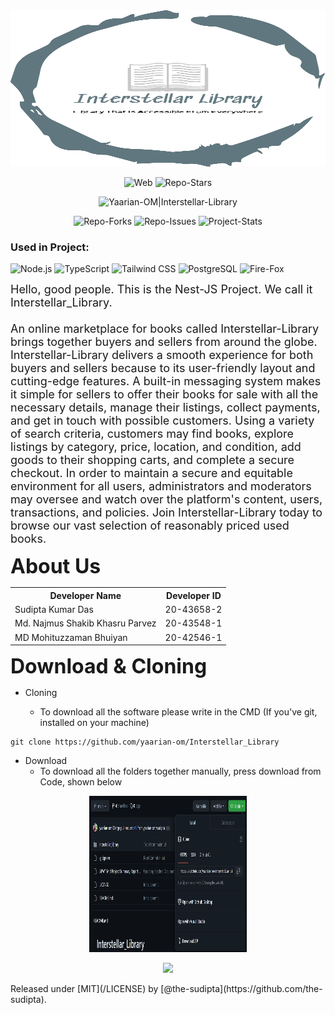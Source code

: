 <link rel="stylesheet" href="https://cdnjs.cloudflare.com/ajax/libs/twitter-bootstrap/4.6.0/css/bootstrap.min.css">


<link rel="stylesheet" href="https://maxcdn.bootstrapcdn.com/bootstrap/4.5.2/css/bootstrap.min.css">

<!-- Logo -->
<img src="https://raw.githubusercontent.com/the-sudipta/book_sell_management_system/8cb212fa43bc310a548d4c5c791a0ff8bb0bb154/resources/Logo.svg" alt="Interstellar Library Logo" width="100%" height="250"/>
<!-- Badges => Clone_Count, Platform=windows, Stars, DataBase  -->
 <p align="center">
    <img src="https://img.shields.io/badge/website-000000?style=for-the-badge&logo=About.&logoColor=white"alt="Web"/>
    <img src="https://img.shields.io/github/stars/yaarian-om/Interstellar_Library?style=social" alt="Repo-Stars"/>
</p>
<!-- Badges => Yaarian-OM|Repo-Name  -->
 <p align="center">
    <img src="https://img.shields.io/badge/view-Interstellar_Library-blue?style=for-the-badge" alt="Yaarian-OM|Interstellar-Library"/>
 </p>
 <!-- Badges => Forks, Tags, Issues, Language -->
 <p align="center">
    <img src="https://img.shields.io/github/forks/yaarian-om/OPEN-SCHOOL?style=social" alt="Repo-Forks"/>
    <img src="https://img.shields.io/github/issues/yaarian-om/OPEN-SCHOOL" alt="Repo-Issues"/>
    <img src="https://badgen.net/badge/Project-Stats/Under-Construction/green?icon=github" alt="Project-Stats"/>
 </p>
   
<p align="center">
  <h3><b>Used in Project:</b></h3>
    <img src="https://img.shields.io/badge/Node.js-43853D?style=for-the-badge&logo=node.js&logoColor=white" alt="Node.js" class="d-inline-block"/>
    <img src="https://img.shields.io/badge/TypeScript-007ACC?style=for-the-badge&logo=typescript&logoColor=white" alt="TypeScript" class="d-inline-block"/>
    <img src="https://img.shields.io/badge/Tailwind_CSS-38B2AC?style=for-the-badge&logo=tailwind-css&logoColor=white" alt="Tailwind CSS" class="d-inline-block"/>
    <img src="https://img.shields.io/badge/PostgreSQL-316192?style=for-the-badge&logo=postgresql&logoColor=white" alt="PostgreSQL" class="d-inline-block"/>
 <img src="https://img.shields.io/badge/Firefox_Browser-FF7139?style=for-the-badge&logo=Firefox-Browser&logoColor=white" alt="Fire-Fox" class="d-inline-block"/>
 
 </p>
<!-- Short Description -->
<p>
    <font size="+1">
        Hello, good people. This is the Nest-JS Project. We call it Interstellar_Library. 
        <br> <br>
         An online marketplace for books called Interstellar-Library brings together buyers and sellers from around the globe. Interstellar-Library delivers a smooth experience for both buyers and sellers because to its user-friendly layout and cutting-edge features. A built-in messaging system makes it simple for sellers to offer their books for sale with all the necessary details, manage their listings, collect payments, and get in touch with possible customers. Using a variety of search criteria, customers may find books, explore listings by category, price, location, and condition, add goods to their shopping carts, and complete a secure checkout. In order to maintain a secure and equitable environment for all users, administrators and moderators may oversee and watch over the platform's content, users, transactions, and policies. Join Interstellar-Library today to browse our vast selection of reasonably priced used books.
    </font>
</p>

<!-- About Us -->
<p>
    <font size="+3">
        <b>About Us</b> <br/>
    </font>
    <table class="table-sm table-hover cursor-pointer" >
    <tr>
        <th class="text-center">Developer Name</th>
        <th class="text-center">Developer ID</th>
    </tr>
    <tr>
        <td class="text-center">Sudipta Kumar Das</td>
        <td class="text-center">20-43658-2</td>
    </tr>
    <tr>
        <td class="text-center">Md. Najmus Shakib Khasru Parvez</td>
        <td class="text-center">20-43548-1</td>
    </tr>
    <tr>
        <td class="text-center">MD Mohituzzaman Bhuiyan</td>
        <td class="text-center">20-42546-1</td>
    </tr>
    </table>
</p>



<!-- Download & Cloning TITLE -->
<p>
    <font size="+3">
        <b>Download & Cloning</b> <br/>
    </font>
</p>
<!-- Cloning -->

- Cloning
  
   - To download all the software please write in the CMD (If you've git, installed on your machine)

```dotnetcli
git clone https://github.com/yaarian-om/Interstellar_Library
```
<!-- <p align="center">
    <img src="" alt="Interstellar_Library Clone" width="80%" height="250" alt="Clone Result"/>
</p> -->
<!-- Download -->

- Download
  -  To download all the folders together manually, press download from Code, shown below
<p align="center">
    <img src="https://raw.githubusercontent.com/the-sudipta/book_sell_management_system/refs/heads/main/resources/Interstellar_Library_Manual_Download.webp" alt="Interstellar_Library Manual Download" width="50%" height="250"/>
</p>


<!-- License Badge -->
<p align="center"><img src="https://img.shields.io/badge/License-Universal(1.0)-cyan"/></p>
<!-- License Released -->
Released under [MIT](/LICENSE) by [@the-sudipta](https://github.com/the-sudipta).
